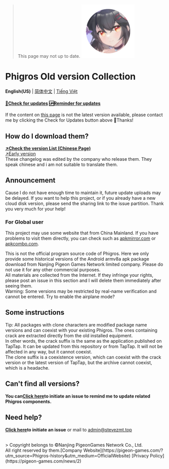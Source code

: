 > This page may not up to date.
![New icon](icon.png "New Icon")
# Phigros Old version Collection

**English(US)** | [简体中文](./../) | [Tiếng Việt](./README_VN)

#### [**🔄Check for updates**](https://github.com/SteveZMTstudios/Phiros-history/issues)  [🆙Reminder for updates](https://github.com/SteveZMTstudios/Phigros-history/issues/new)

If the content on [this page](/ver_data/VersionList_3.x.md) is not the latest version available, please contact me by clicking the Check for Updates button above 🥳Thanks!

## How do I download them?
[**↗️Check the version List (Chinese Page)**](/ver_data/VersionList_3.x.md)
<br>[↗️Early version](/ver_data/VersionList_2.x.md)<br>
These changelog was edited by the company who release them. They speak chinese and i am not suitable to translate them.


## Announcement
Cause I do not have enough time to maintain it, future update uploads may be delayed. If you want to help this project, or if you already have a new cloud disk version, please send the sharing link to the issue partition. Thank you very much for your help!

### For Global user
This project may use some website that from China Mainland. If you have problems to visit them directly, you can check such as [apkmirror.com](https://apkmirror.com) or [apkcombo.com](https://apkconbo.com).

This is not the official program source code of Phigros. Here we only provide some historical versions of the Android armv8a apk package download from Nanjing Pigeon Games Network limited company. Please do not use it for any other commercial purposes. <br>All materials are collected from the Internet. If they infringe your rights, please post an issue in this section and I will delete them immediately after seeing them.
<br>
Warning: Some versions may be restricted by real-name verification and cannot be entered. Try to enable the airplane mode?
<br>

## Some instructions
Tip: All packages with clone characters are modified package name versions and can coexist with your existing Phigros. The ones containing crack are extracted directly from the old installed equipment. <br>
In other words, the crack suffix is the same as the application published on TapTap. It can be updated from this repository or from TapTap. It will not be affected in any way, but it cannot coexist. <br>
The clone suffix is a coexistence version, which can coexist with the crack version or the latest version of TapTap, but the archive cannot coexist, which is a headache.
<br>


## Can't find all versions? <br>
**You can**[**Click here**](https://github.com/SteveZMTstudios/Phiros-history/issues)**to initiate an issue to remind me to update related Phigros components.**

## Need help?
[**Click here**](https://github.com/SteveZMTstudios/Phiros-history/issues)**to initiate an issue** or mail to [admin@stevezmt.top](mailto:admin@stevezmt.top)

<br>
> Copyright belongs to &copy;Nanjing PigeonGames Network Co., Ltd. <br>All right reserved by them.[Company Website](https://pigeon-games.com/?utm_source=Phigros-history&utm_medium=OfficialWebsite) [Privacy Policy](https://pigeon-games.com/news/2)

